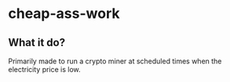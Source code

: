 # cheap-ass-work

## What it do?

Primarily made to run a crypto miner at scheduled times when the electricity price is low.
